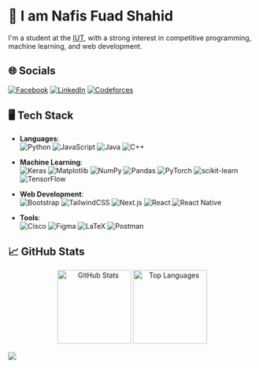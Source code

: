 # 👋 I am Nafis Fuad Shahid

I'm a student at the [IUT](https://www.iutoic-dhaka.edu/), with a strong interest in competitive programming, machine learning, and web development.

## 🌐 Socials
[![Facebook](https://img.shields.io/badge/Facebook-%231877F2.svg?logo=Facebook&logoColor=white)](https://facebook.com/nafis.fuad.169) [![LinkedIn](https://img.shields.io/badge/LinkedIn-%230077B5.svg?logo=linkedin&logoColor=white)](https://linkedin.com/in/nafis-fuad-shahid-b75740221) [![Codeforces](https://img.shields.io/badge/Codeforces-%234B6B87.svg?logo=Codeforces&logoColor=white)](https://codeforces.com/profile/NafiShahid)

## 🖥️ Tech Stack

- **Languages**:  
  ![Python](https://img.shields.io/badge/python-3670A0?style=flat-square&logo=python&logoColor=ffdd54) ![JavaScript](https://img.shields.io/badge/javascript-%23323330.svg?style=flat-square&logo=javascript&logoColor=%23F7DF1E) ![Java](https://img.shields.io/badge/java-%23ED8B00.svg?style=flat-square&logo=openjdk&logoColor=white) ![C++](https://img.shields.io/badge/c++-%2300599C.svg?style=flat-square&logo=c%2B%2B&logoColor=white)  
  
  
 

- **Machine Learning**:  
  ![Keras](https://img.shields.io/badge/Keras-%23D00000.svg?style=flat-square&logo=Keras&logoColor=white)  ![Matplotlib](https://img.shields.io/badge/Matplotlib-%23ffffff.svg?style=flat-square&logo=Matplotlib&logoColor=black)  ![NumPy](https://img.shields.io/badge/numpy-%23013243.svg?style=flat-square&logo=numpy&logoColor=white)  ![Pandas](https://img.shields.io/badge/pandas-%23150458.svg?style=flat-square&logo=pandas&logoColor=white)  ![PyTorch](https://img.shields.io/badge/PyTorch-%23EE4C2C.svg?style=flat-square&logo=PyTorch&logoColor=white)  ![scikit-learn](https://img.shields.io/badge/scikit--learn-%23F7931E.svg?style=flat-square&logo=scikit-learn&logoColor=white)  ![TensorFlow](https://img.shields.io/badge/TensorFlow-%23FF6F00.svg?style=flat-square&logo=TensorFlow&logoColor=white)  

- **Web Development**:  
  ![Bootstrap](https://img.shields.io/badge/bootstrap-%238511FA.svg?style=flat-square&logo=bootstrap&logoColor=white)  ![TailwindCSS](https://img.shields.io/badge/tailwindcss-%2338B2AC.svg?style=flat-square&logo=tailwind-css&logoColor=white)  ![Next.js](https://img.shields.io/badge/next.js-%23E0234E.svg?style=flat-square&logo=nextdotjs&logoColor=white)  ![React](https://img.shields.io/badge/react-%2320232a.svg?style=flat-square&logo=react&logoColor=%2361DAFB)  ![React Native](https://img.shields.io/badge/react_native-%2320232a.svg?style=flat-square&logo=react&logoColor=%2361DAFB)  

- **Tools**:  
  ![Cisco](https://img.shields.io/badge/cisco-%23049fd9.svg?style=flat-square&logo=cisco&logoColor=black)  ![Figma](https://img.shields.io/badge/figma-%23F24E1E.svg?style=flat-square&logo=figma&logoColor=white)  ![LaTeX](https://img.shields.io/badge/LaTeX-008080?style=flat-square&logo=latex&logoColor=white) ![Postman](https://img.shields.io/badge/Postman-FF6C37?style=flat-square&logo=postman&logoColor=white)

 



## 📈 GitHub Stats

<p align="center">
  <img src="https://github-readme-stats.vercel.app/api?username=nafisfuadshahid&theme=dark&hide_border=false&include_all_commits=false&count_private=false" height="150" alt="GitHub Stats" />
  <img src="https://github-readme-stats.vercel.app/api/top-langs/?username=nafisfuadshahid&theme=dark&hide_border=false&include_all_commits=false&count_private=false&layout=compact" height="150" alt="Top Languages" />
</p>

[![](https://visitcount.itsvg.in/api?id=NafisFuadShahid&label=Profile%20Views&color=12&icon=5&pretty=false)](https://visitcount.itsvg.in)

<!-- Proudly created with GPRM ( https://gprm.itsvg.in ) -->
